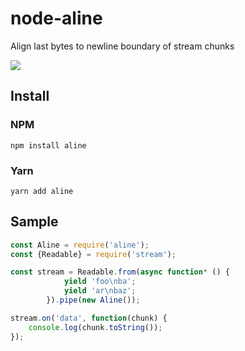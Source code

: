 # node-aline

Align last bytes to newline boundary of stream chunks

![](https://tugrul.github.io/node-aline/assets/img/node-aline.gif)

## Install

### NPM

```
npm install aline
```

### Yarn

```
yarn add aline
```

## Sample
```javascript
const Aline = require('aline');
const {Readable} = require('stream');

const stream = Readable.from(async function* () {
            yield 'foo\nba';
            yield 'ar\nbaz';
        }).pipe(new Aline());

stream.on('data', function(chunk) {
    console.log(chunk.toString());
});
```
